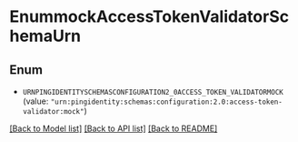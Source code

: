 # EnummockAccessTokenValidatorSchemaUrn

## Enum


* `URNPINGIDENTITYSCHEMASCONFIGURATION2_0ACCESS_TOKEN_VALIDATORMOCK` (value: `"urn:pingidentity:schemas:configuration:2.0:access-token-validator:mock"`)


[[Back to Model list]](../README.md#documentation-for-models) [[Back to API list]](../README.md#documentation-for-api-endpoints) [[Back to README]](../README.md)


